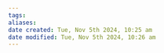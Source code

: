 ```yaml
---
tags: 
aliases:
date created: Tue, Nov 5th 2024, 10:25 am
date modified: Tue, Nov 5th 2024, 10:26 am
---
```

